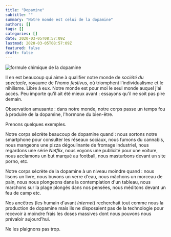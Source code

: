 ```yaml
---
title: "Dopamine"
subtitle: ""
summary: "Notre monde est celui de la dopamine"
authors: []
tags: []
categories: []
date: 2020-03-05T08:57:09Z
lastmod: 2020-03-05T08:57:09Z
featured: false
draft: false
---
```


![formule chimique de la dopamine](https://upload.wikimedia.org/wikipedia/commons/thumb/6/6c/Dopamine2.svg/500px-Dopamine2.svg.png)

Il en est beaucoup qui aime à qualifier notre monde de _société du spectacle_, royaume de l'_homo festivus_, où triomphent l'individualisme et le nihilisme. Libre à eux. Notre monde est pour moi le seul monde auquel j'ai accès. Peu importe qu'il ait été mieux avant : essayons qu'il ne soit pas pire demain.

Observation amusante : dans notre monde, notre corps passe un temps fou à produire de la dopamine, l'hormone du bien-être. 

Prenons quelques exemples.

Notre corps sécrète beaucoup de dopamine quand : nous sortons notre smartphone pour consulter les réseaux sociaux, nous fumons du cannabis, nous mangeons une pizza dégoulinante de fromage industriel, nous regardons une série _Netflix_, nous voyons une publicité pour une voiture, nous acclamons un but marqué au football, nous masturbons devant un site porno, etc.

Notre corps sécrète de la dopamine à un niveau moindre quand : nous lisons un livre, nous buvons un verre d'eau, nous mâchons un morceau de pain, nous nous plongeons dans la contemplation d'un tableau, nous marchons sur la plage plongés dans nos pensées, nous méditons devant un feu de camp etc.

Nos ancêtres (les humain d'avant _Internet_) recherchait tout comme nous la production de dopamine mais ils ne disposaient pas de la technologie pour recevoir à moindre frais les doses massives dont nous pouvons nous prévaloir aujourd'hui.

Ne les plaignons pas trop.

